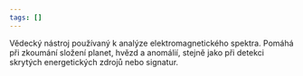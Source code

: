```yaml
---
tags: []
---
```

Vědecký nástroj používaný k analýze elektromagnetického spektra. Pomáhá při zkoumání složení planet, hvězd a anomálií, stejně jako při detekci skrytých energetických zdrojů nebo signatur.